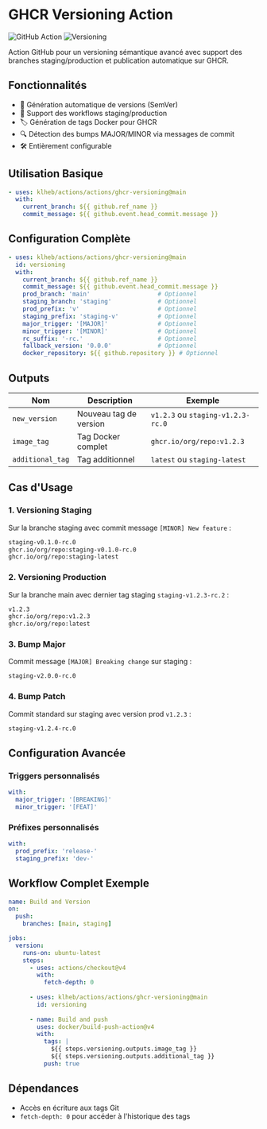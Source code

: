 # GHCR Versioning Action

![GitHub Action](https://img.shields.io/badge/action-GitHub-blue)
![Versioning](https://img.shields.io/badge/version-semantic--versioning-orange)

Action GitHub pour un versioning sémantique avancé avec support des branches staging/production et publication automatique sur GHCR.

## Fonctionnalités

- 🚀 Génération automatique de versions (SemVer)
- 🌿 Support des workflows staging/production
- 🏷️ Génération de tags Docker pour GHCR
- 🔍 Détection des bumps MAJOR/MINOR via messages de commit
- 🛠️ Entièrement configurable

## Utilisation Basique

```yaml
- uses: klheb/actions/actions/ghcr-versioning@main
  with:
    current_branch: ${{ github.ref_name }}
    commit_message: ${{ github.event.head_commit.message }}
```

## Configuration Complète

```yaml
- uses: klheb/actions/actions/ghcr-versioning@main
  id: versioning
  with:
    current_branch: ${{ github.ref_name }}
    commit_message: ${{ github.event.head_commit.message }}
    prod_branch: 'main'                   # Optionnel
    staging_branch: 'staging'             # Optionnel
    prod_prefix: 'v'                      # Optionnel
    staging_prefix: 'staging-v'           # Optionnel
    major_trigger: '[MAJOR]'              # Optionnel
    minor_trigger: '[MINOR]'              # Optionnel
    rc_suffix: '-rc.'                     # Optionnel
    fallback_version: '0.0.0'             # Optionnel
    docker_repository: ${{ github.repository }} # Optionnel
```

## Outputs

| Nom | Description | Exemple |
|------|-------------|---------|
| `new_version` | Nouveau tag de version | `v1.2.3` ou `staging-v1.2.3-rc.0` |
| `image_tag` | Tag Docker complet | `ghcr.io/org/repo:v1.2.3` |
| `additional_tag` | Tag additionnel | `latest` ou `staging-latest` |

## Cas d'Usage

### 1. Versioning Staging

Sur la branche staging avec commit message `[MINOR] New feature` :

```bash
staging-v0.1.0-rc.0
ghcr.io/org/repo:staging-v0.1.0-rc.0
ghcr.io/org/repo:staging-latest
```

### 2. Versioning Production

Sur la branche main avec dernier tag staging `staging-v1.2.3-rc.2` :

```bash
v1.2.3
ghcr.io/org/repo:v1.2.3
ghcr.io/org/repo:latest
```

### 3. Bump Major

Commit message `[MAJOR] Breaking change` sur staging :

```bash
staging-v2.0.0-rc.0
```

### 4. Bump Patch

Commit standard sur staging avec version prod `v1.2.3` :

```bash
staging-v1.2.4-rc.0
```

## Configuration Avancée

### Triggers personnalisés

```yaml
with:
  major_trigger: '[BREAKING]'
  minor_trigger: '[FEAT]'
```

### Préfixes personnalisés

```yaml
with:
  prod_prefix: 'release-'
  staging_prefix: 'dev-'
```

## Workflow Complet Exemple

```yaml
name: Build and Version
on:
  push:
    branches: [main, staging]

jobs:
  version:
    runs-on: ubuntu-latest
    steps:
      - uses: actions/checkout@v4
        with:
          fetch-depth: 0
      
      - uses: klheb/actions/actions/ghcr-versioning@main
        id: versioning
      
      - name: Build and push
        uses: docker/build-push-action@v4
        with:
          tags: |
            ${{ steps.versioning.outputs.image_tag }}
            ${{ steps.versioning.outputs.additional_tag }}
          push: true
```

## Dépendances

- Accès en écriture aux tags Git
- `fetch-depth: 0` pour accéder à l'historique des tags
